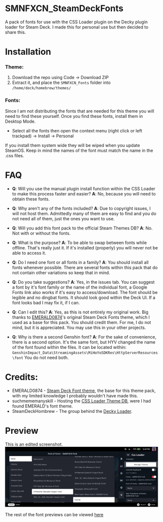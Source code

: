 

# SMNFXCN_SteamDeckFonts

A pack of fonts for use with the CSS Loader plugin on the Decky plugin loader for Steam Deck.
I made this for personal use but then decided to share this.


# Installation

### Theme:

 1. Download the repo using Code -> Download ZIP
 2. Extract it, and place the `SMNFXCN_Fonts` folder into
    `/home/deck/homebrew/themes/`

### Fonts:
Since I am not distributing the fonts that are needed for this theme you will need to find these yourself.
Once you find these fonts, install them in Desktop Mode.

 - Select all the fonts then open the context menu (right click or left
   trackpad) -> Install -> Personal

If you install them system wide they will be wiped when you update SteamOS.
Keep in mind the names of the font must match the name in the .css files. 

# FAQ

 - **Q**: Will you use the manual plugin install function within the CSS Loader to make this process faster and easier?
   **A**: No, because you will need to obtain these fonts.

 - **Q**: Why aren't any of the fonts included?
   **A**: Due to copyright issues, I will not host them. Admittedly many of them are easy to find and you do not need all of them, just the
   ones you want to use.

 - **Q**: Will you add this font pack to the official Steam Themes DB?
   **A**: No. Not with or without the fonts.
   
 - **Q**: What is the purpose?
   **A**: To be able to swap between fonts while offline. That's really just it. If it's installed (properly) you will never not be able to
   access it.

 - **Q**: Do I need one font or all fonts in a family?
   **A**: You should install all fonts whenever possible. There are several fonts within this pack that do not contain other variations
   so keep that in mind.

 - **Q**: Do you take suggestions?
   **A**: Yes, in the issues tab. You can suggest a font by it's font family or the name of the individual font, a Google Fonts link also
   works if it's easy to access/download. The font should be legible and
   no dingbat fonts. It should look good within the Deck UI. If a font looks bad I may fix it, if I can.

 - **Q**: Can I edit this?
   **A**: Yes, as this is not entirely my original work. Big thanks to [EMERALD0874](https://github.com/EMERALD0874/Steam-Deck-Themes)'s
   original Steam Deck Fonts theme, which I used as a base for this
   pack. You should credit them. For me, I do not mind, but it is
   appreciated. You may use this in your other projects.

 - **Q**: Why is there a second Genshin font? 
   **A**: For the sake of convenience, there is a second option. It's the same font, but HYV changed the name of the font found within the
   files. It can be located within:
   `GenshinImpact_Data\StreamingAssets\MiHoYoSDKRes\HttpServerResources\font`
   You do not need both.

# Credits:

 - EMERALD0874 - [Steam Deck Font
   theme](https://github.com/EMERALD0874/Steam-Deck-Themes), the base
   for this theme pack, with my limited knowledge I probably wouldn't
   have made this.
 - suchmememanyskill - Hosting the [CSS Loader Theme
   DB](https://github.com/suchmememanyskill/CssLoader-ThemeDb), were I
   had found EMERALD's font theme.
 - SteamDeckHombrew - The group behind the [Decky
   Loader](https://github.com/SteamDeckHomebrew/decky-loader).

# Preview

This is an edited screenshot.
![](https://raw.githubusercontent.com/SimonFoxcoon/SMNFXCN_SteamDeckFonts/main/images/selectmenu.png)

The rest of the font previews can be viewed [here](https://github.com/SimonFoxcoon/SMNFXCN_SteamDeckFonts/blob/main/previews.md)
